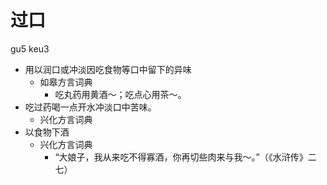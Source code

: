 



# 过口
gu5 keu3
+ 用以润口或冲淡因吃食物等口中留下的异味
  * 如皋方言词典
    - 吃丸药用黄酒～；吃点心用茶～。
+ 吃过药喝一点开水冲淡口中苦味。
  * 兴化方言词典
+ 以食物下酒
  * 兴化方言词典
    - “大娘子，我从来吃不得寡酒，你再切些肉来与我～。”（《水浒传》二七）
